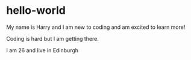 # hello-world
My name is Harry and I am new to coding and am excited to learn more!


Coding is hard but I am getting there.

I am 26 and live in Edinburgh

